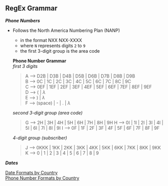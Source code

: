 ## RegEx Grammar
_**Phone Numbers**_
- Follows the North America Numbering Plan (NANP)
    - in the format NXX NXX-XXXX
    - where `N` represents digits `2` to `9`
    - the first 3-digit group is the area code

    **Phone Number Grammar** \
    _first 3 digits_
    > A --> D2B | D3B | D4B | D5B | D6B | D7B | D8B | D9B \
    > B --> 0C | 1C | 2C | 3C | 4C | 5C | 6C | 7C | 8C | 9C \
    > C --> 0EF | 1EF | 2EF | 3EF | 4EF | 5EF | 6EF | 7EF | 8EF | 9EF \
    > D --> ( | $\lambda$ \
    > E --> ) | $\lambda$ \
    > F --> (space) | - | . | $\lambda$
    
    _second 3-digit group (area code)_
    > G --> 2H | 3H | 4H | 5H | 6H | 7H | 8H | 9H
    > H --> 0I | 1I | 2I | 3I | 4I | 5I | 6I | 7I | 8I | 9I
    > I --> 0F | 1F | 2F | 3F | 4F | 5F | 6F | 7F | 8F | 9F

    _4-digit group (subscriber)_
    > J --> 0KKK | 1KK | 2KK | 3KK | 4KK | 5KK | 6KK | 7KK | 8KK | 9KK
    > K --> 0 | 1 | 2 | 3 | 4 | 5 | 6 | 7 | 8 | 9

_**Dates**_






[Date Formats by Country](https://en.wikipedia.org/wiki/List_of_date_formats_by_country)\
[Phone Number Formats by Country](https://en.wikipedia.org/wiki/National_conventions_for_writing_telephone_numbers#United_States,_Canada,_and_other_NANP_countries)